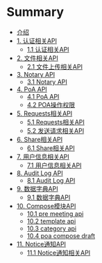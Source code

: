 # Summary

* [介绍](README.md)
* [1. 认证相关API]()
  * [1.1 认证相关API](auth/authController.md)
* [2. 文件相关API]()
  - [2.1 文件上传相关API](file/fileController.md)
* [3. Notary API]()
  - [3.1 Notary API](notary/notaryController.md)
* [4. PoA API]()
  - [4.1 PoA API](poa/poaController.md)
  - [4.2 POA操作权限](poa/remark.md)
* [5. Requests相关API](requests/requestsController.md)
  - [5.1 Requests相关API](requests/requestsController.md)
  - [5.2 发送请求相关API](requests/sendRequestController.md)
* [6. Share相关API]()
  - [6.1 Share相关API](share/shareController.md)
* [7. 用户信息相关API]()
  - [7.1 用户信息相关API](user/userController.md)
* [8. Audit Log API]()
  - [8.1 Audit Log API](auditlog/auditLogController.md)
* [9. 数据字典API]()
  - [9.1 数据字典API](dict/dictCsontroller.md)
* [10. Compose模块API]()
  - [10.1 pre meeting api](compose/preMeetingController.md)
  - [10.2 template api](compose/templateController.md)
  - [10.3 category api](compose/categoryController.md)
  - [10.4 poa compose draft](compose/poaComposeDraft.md)
* [11. Notice通知API]()
  - [11.1 Notice通知相关API](notice/noticeController.md)
